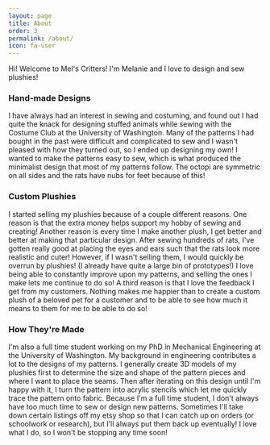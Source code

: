 ```yaml
---
layout: page
title: About
order: 3
permalink: /about/
icon: fa-user
---
```

Hi! Welcome to Mel's Critters! I'm Melanie and I love to design and sew plushies!

### Hand-made Designs
I have always had an interest in sewing and costuming, and found out I had quite the knack for designing 
stuffed animals while sewing with the Costume Club at the University of Washington. Many of the patterns I 
had bought in the past were difficult and complicated to sew and I wasn't pleased with how they turned out, 
so I ended up designing my own! I wanted to make the patterns easy to sew, which is what produced the 
minimalist design that most of my patterns follow. The octopi are symmetric on all sides and the rats have 
nubs for feet because of this!

### Custom Plushies

I started selling my plushies because of a couple different reasons. One reason is that the extra money helps 
support my hobby of sewing and creating! Another reason is every time I make another plush, I get better and 
better at making that particular design. After sewing hundreds of rats, I've gotten really good at placing 
the eyes and ears such that the rats look more realistic and cuter! However, if I wasn't selling them, I 
would quickly be overrun by plushies! (I already have quite a large bin of prototypes!) I love being able to 
constantly improve upon my patterns, and selling the ones I make lets me continue to do so! A third reason is 
that I love the feedback I get from my customers. Nothing makes me happier than to create a custom plush of a 
beloved pet for a customer and to be able to see how much it means to them for me to be able to do so!

### How They're Made

I'm also a full time student working on my PhD in Mechanical Engineering at the University of Washington. My 
background in engineering contributes a lot to the designs of my patterns. I generally create 3D models of my 
plushies first to determine the size and shape of the pattern pieces and where I want to place the seams. 
Then after iterating on this design until I'm happy with it, I turn the pattern into acrylic stencils which 
let me quickly trace the pattern onto fabric. Because I'm a full time student, I don't always have too much 
time to sew or design new patterns. Sometimes I'll take down certain listings off my etsy shop so that I can 
catch up on orders (or schoolwork or research), but I'll always put them back up eventually! I love what I 
do, so I won't be stopping any time soon!
